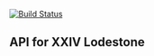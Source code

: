 [![Build Status](https://travis-ci.org/Demotivated/fxiv_lodestone.svg?branch=master)](https://travis-ci.org/Demotivated/fxiv_lodestone)

## API for XXIV Lodestone